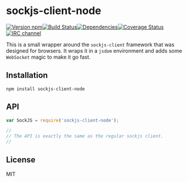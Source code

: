 # sockjs-client-node

[![Version npm][npm-sockjs-client-node-badge]][npm-sockjs-client-node][![Build Status][travis-sockjs-client-node-badge]][travis-sockjs-client-node][![Dependencies][david-sockjs-client-node-badge]][david-sockjs-client-node][![Coverage Status][coverage-sockjs-client-node-badge]][coverage-sockjs-client-node][![IRC channel][irc-badge]][irc]

This is a small wrapper around the `sockjs-client` framework that was designed
for browsers. It wraps it in a `jsdom` environment and adds some `WebSocket`
magic to make it go fast.

## Installation

```
npm install sockjs-client-node
```

## API

```js
var SockJS = require('sockjs-client-node');

//
// The API is exactly the same as the regular sockjs client.
//
```

[npm-sockjs-client-node-badge]: https://img.shields.io/npm/v/sockjs-client-node.svg?style=flat-square
[npm-sockjs-client-node]: http://browsenpm.org/package/sockjs-client-node
[travis-sockjs-client-node-badge]: https://img.shields.io/travis/primus/sockjs-client-node/master.svg?style=flat-square
[travis-sockjs-client-node]: https://travis-ci.org/primus/sockjs-client-node
[david-sockjs-client-node-badge]: https://img.shields.io/david/primus/sockjs-client-node.svg?style=flat-square
[david-sockjs-client-node]: https://david-dm.org/primus/sockjs-client-node
[coverage-sockjs-client-node-badge]: https://img.shields.io/coveralls/primus/sockjs-client-node/master.svg?style=flat-square
[coverage-sockjs-client-node]: https://coveralls.io/r/primus/sockjs-client-node?branch=master
[irc-badge]: https://img.shields.io/badge/IRC-irc.freenode.net%23primus-00a8ff.svg?style=flat-square
[irc]: https://webchat.freenode.net/?channels=primus

## License

MIT
